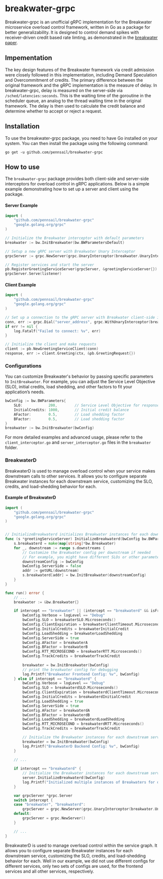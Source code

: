 # breakwater-grpc

Breakwater-grpc is an unofficial gRPC implementation for the Breakwater microservice overload control framework, written in Go as a package for better generalizability. It is designed to control demand spikes with receiver-driven credit based rate limting, as demonstrated in the [breakwater paper](https://www.usenix.org/conference/osdi20/presentation/cho).

## Impementation

The key design features of the Breakwater framework via credit admission were closely followed in this implementation, including Demand Speculation and Overcommitment of credits. The primary difference between the original framework and the gRPC implementation is the measure of delay. 
In breakwater-grpc, delay is measured on the server-side via `/sched/latencies:seconds`. This is the waiting time of the goroutine in the scheduler queue, an analog to the thread waiting time in the original framework. The delay is then used to calculate the credit balance and determine whether to accept or reject a request.

## Installation

To use the breakwater-grpc package, you need to have Go installed on your system. You can then install the package using the following command:

```go get -u github.com/pennsail/breakwater-grpc```

## How to use

The `breakwater-grpc` package provides both client-side and server-side interceptors for overload control in gRPC applications. Below is a simple example demonstrating how to set up a server and client using the package.

#### Server Example

```go
import (
	"github.com/pennsail/breakwater-grpc"
	"google.golang.org/grpc"
)

// Initialize the Breakwater interceptor with default parameters
breakwater := bw.InitBreakwater(bw.BWParametersDefault)

// Setup a new gRPC server with Breakwater Unary Interceptor
grpcServer := grpc.NewServer(grpc.UnaryInterceptor(breakwater.UnaryInterceptor))

// Register services and start the server
pb.RegisterGreetingServiceServer(grpcServer, &greetingServiceServer{})
grpcServer.Serve(listener)
```

#### Client Example

```go
import (
	"github.com/pennsail/breakwater-grpc"
	"google.golang.org/grpc"
)

// Set up a connection to the gRPC server with Breakwater client-side interceptor
conn, err := grpc.Dial("server_address", grpc.WithUnaryInterceptor(breakwater.UnaryInterceptorClient))
if err != nil {
	log.Fatalf("Failed to connect: %v", err)
}

// Initialize the client and make requests
client := pb.NewGreetingServiceClient(conn)
response, err := client.Greeting(ctx, &pb.GreetingRequest{})
```

### Configurations

You can customize Breakwater's behavior by passing specific parameters to `InitBreakwater`. For example, you can adjust the Service Level Objective (SLO), initial credits, load shedding, and other factors to fit your application’s needs.

```go
bwConfig := bw.BWParameters{
	SLO:            200,		// Service Level Objective for response times. in microseconds
	InitialCredits: 1000,		// Initial credit balance
	AFactor:        0.5,		// Load shedding factor
	BFactor:        0.5,		// Load shedding factor
}
breakwater := bw.InitBreakwater(bwConfig)
```

For more detailed examples and advanced usage, please refer to the `client_interceptor.go` and `server_interceptor.go` files in the `breakwater` folder.

### BreakwaterD

BreakwaterD is used to manage overload control when your service makes downstream calls to other services. It allows you to configure separate Breakwater instances for each downstream service, customizing the SLO, credits, and load-shedding behavior for each.

#### Example of BreakwaterD

```go
import (
	"github.com/pennsail/breakwater-grpc"
	"google.golang.org/grpc"
)


// InitializeBreakwaterd initializes Breakwater instances for each downstream service
func (s *greetingServiceServer) InitializeBreakwaterd(bwConfig bw.BWParameters) {
	s.breakwaterd = make(map[string]*bw.Breakwater)
	for _, downstream := range s.downstreams {
		// Customize the Breakwater config per downstream if needed
		// For example, you might have different SLOs or other parameters per downstream service
		downstreamConfig := bwConfig
		bwConfig.ServerSide = false
		addr := getURL(downstream)
		s.breakwaterd[addr] = bw.InitBreakwater(downstreamConfig)
	}
}

func run() error {
	// ...
	breakwater := &bw.Breakwater{}

	if intercept == "breakwater" || (intercept == "breakwaterd" && isFrontend) {
		bwConfig.Verbose = logLevel == "Debug"
		bwConfig.SLO = breakwaterSLO.Microseconds()
		bwConfig.ClientExpiration = breakwaterClientTimeout.Microseconds()
		bwConfig.InitialCredits = breakwaterInitialCredit
		bwConfig.LoadShedding = breakwaterLoadShedding
		bwConfig.ServerSide = true
		bwConfig.AFactor = breakwaterA
		bwConfig.BFactor = breakwaterB
		bwConfig.RTT_MICROSECOND = breakwaterRTT.Microseconds()
		bwConfig.TrackCredits = breakwaterTrackCredit
		
		breakwater = bw.InitBreakwater(bwConfig)
		// print the breakwater config for debugging
		log.Printf("Breakwater Frontend Config: %v", bwConfig)
	} else if intercept == "breakwaterd" {
		bwConfig.Verbose = logLevel == "Debug"
		bwConfig.SLO = breakwaterdSLO.Microseconds()
		bwConfig.ClientExpiration = breakwaterdClientTimeout.Microseconds()
		bwConfig.InitialCredits = breakwaterdInitialCredit
		bwConfig.LoadShedding = true
		bwConfig.ServerSide = true
		bwConfig.AFactor = breakwaterdA
		bwConfig.BFactor = breakwaterdB
		bwConfig.LoadShedding = breakwaterdLoadShedding
		bwConfig.RTT_MICROSECOND = breakwaterdRTT.Microseconds()
		bwConfig.TrackCredits = breakwaterTrackCredit

		// Initialize the Breakwater instances for each downstream service
		breakwater = bw.InitBreakwater(bwConfig)
		log.Printf("BreakwaterD Backend Config: %v", bwConfig)
	}
	
	// ...

	if intercept == "breakwaterd" {
		// Initialize the Breakwater instances for each downstream service
		server.InitializeBreakwaterd(bwConfig)
		log.Printf("Initialized multiple instances of Breakwaters for downstream services of %s: %v", serviceName, server.breakwaterd)
	}

	var grpcServer *grpc.Server
	switch intercept {
	case "breakwater", "breakwaterd":
		grpcServer = grpc.NewServer(grpc.UnaryInterceptor(breakwater.UnaryInterceptor))
	default:
		grpcServer = grpc.NewServer()
	}

	// ...
}
```

BreakwaterD is used to manage overload control within the service graph. It allows you to configure separate Breakwater instances for each downstream service, customizing the SLO, credits, and load-shedding behavior for each. Well in our example, we did not use different configs for different services, only two sets of configs are used, for the frontend services and all other services, respectively.
